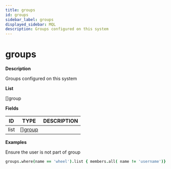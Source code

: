 ```yaml
---
title: groups
id: groups
sidebar_label: groups
displayed_sidebar: MQL
description: Groups configured on this system
---
```


# groups

**Description**

Groups configured on this system

**List**

[]group

**Fields**

| ID   | TYPE                        | DESCRIPTION |
| ---- | --------------------------- | ----------- |
| list | &#91;&#93;[group](group.md) |             |

**Examples**

Ensure the user is not part of group

```coffee
groups.where(name == 'wheel').list { members.all( name != 'username')}
```
